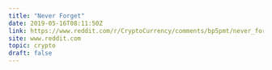 ```yaml
---
title: "Never Forget"
date: 2019-05-16T08:11:50Z
link: https://www.reddit.com/r/CryptoCurrency/comments/bp5pmt/never_forget/?utm_medium=RSS&utm_source=hune
site: www.reddit.com
topic: crypto
draft: false
---
```

